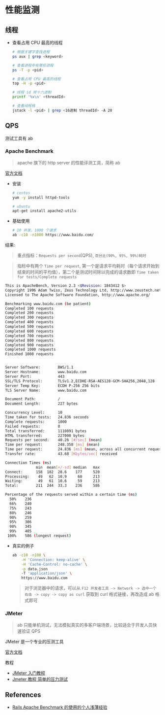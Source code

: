# 性能监测

## 线程

- 查看占用 CPU 最高的线程

    ```bash
    # 根据关键字查找进程
    ps aux | grep <keyword>

    # 查看进程中有哪些进程
    ps -T -p <pid>

    # 查看占用 CPU 最高的线程
    top -H -p <pid>

    # 线程 id 转十六进制
    printf '%x\n' <threadId>

    # 查看线程栈
    jstack -l <pid> | grep <16进制 threadId> -A 20
    ```

## QPS

测试工具有 ab

### Apache Benchmark

> apache 旗下的 http server 的性能评测工具，简称 ab

[官方文档](https://httpd.apache.org/docs/2.4/programs/ab.html)

- 安装

    ```bash
    # centos
    yum -y install httpd-tools

    # ubuntu
    apt-get install apache2-utils
    ```

- 基础使用

    ```bash
    # 10 并发，1000 个请求
    ab -c10 -n1000 https://www.baidu.com/
    ```

结果:

> 重点指标：`Requests per second`(QPS), `百分比(90%, 95%, 99%)耗时`

> 指标中有两个 `Time per request`, 第一个是请求平均耗时（每个请求开始到结束的时间的平均值），第二个是测试时间除以完成的请求数即 `Time taken for tests/Complete requests`

```bash
This is ApacheBench, Version 2.3 <$Revision: 1843412 $>
Copyright 1996 Adam Twiss, Zeus Technology Ltd, http://www.zeustech.net/
Licensed to The Apache Software Foundation, http://www.apache.org/

Benchmarking www.baidu.com (be patient)
Completed 100 requests
Completed 200 requests
Completed 300 requests
Completed 400 requests
Completed 500 requests
Completed 600 requests
Completed 700 requests
Completed 800 requests
Completed 900 requests
Completed 1000 requests
Finished 1000 requests


Server Software:        BWS/1.1
Server Hostname:        www.baidu.com
Server Port:            443
SSL/TLS Protocol:       TLSv1.2,ECDHE-RSA-AES128-GCM-SHA256,2048,128
Server Temp Key:        ECDH P-256 256 bits
TLS Server Name:        www.baidu.com

Document Path:          /
Document Length:        227 bytes

Concurrency Level:      10
Time taken for tests:   24.836 seconds
Complete requests:      1000
Failed requests:        0
Total transferred:      1110891 bytes
HTML transferred:       227000 bytes
Requests per second:    40.26 [#/sec] (mean)
Time per request:       248.358 [ms] (mean)
Time per request:       24.836 [ms] (mean, across all concurrent requests)
Transfer rate:          43.68 [Kbytes/sec] received

Connection Times (ms)
              min  mean[+/-sd] median   max
Connect:      158  182  28.6    177     520
Processing:    49   62  10.9     60     213
Waiting:       49   61  10.6     59     213
Total:        211  244  33.3    236     586

Percentage of the requests served within a certain time (ms)
  50%    236
  66%    240
  75%    243
  80%    246
  90%    259
  95%    306
  98%    345
  99%    405
 100%    586 (longest request)
```

- 真实的例子

    ```bash
    ab -c10 -n100 \
        -H 'Connection: keep-alive' \
        -H 'Cache-Control: no-cache' \
        -p data.json
        -T 'application/json' \
        https://www.baidu.com
    ```

    > 对于浏览器中的请求，可以从 `F12 开发者工具 -> Network -> 选中一个右击 -> copy -> copy as curl` 获取到 curl 格式链接，再改造成 ab 格式即可

### JMeter

> ab 只能单机测试，无法模拟真实的多客户端场景，比较适合于开发人员快速验证 QPS

JMeter 是一个专业的压测工具

[官方文档](https://jmeter.apache.org/)

教程

- [JMeter 入门教程](https://www.cnblogs.com/tankxiao/p/4045439.html)
- [Jmeter 教程 简单的压力测试](https://www.cnblogs.com/TankXiao/p/4059378.html)

## References

- [Rails Apache Benchmark 的使用的个人浅薄经验](https://ruby-china.org/topics/13870)